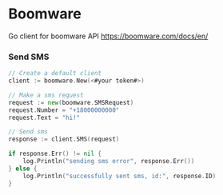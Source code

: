 # Boomware
Go client for boomware API https://boomware.com/docs/en/

### Send SMS
```go
// Create a default client
client := boomware.New(<#your token#>)

// Make a sms request
request := new(boomware.SMSRequest) 
request.Number = "+18000000000"
request.Text = "hi!"

// Send sms
response := client.SMS(request)

if response.Err() != nil {
    log.Println("sending sms error", response.Err())
} else {
    log.Println("successfully sent sms, id:", response.ID)
}
```